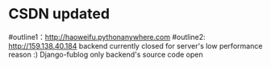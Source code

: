 # CSDN updated
#outline1：http://haoweifu.pythonanywhere.com
#outline2: http://159.138.40.184 backend currently closed for server's low performance reason :) 
Django-fublog only backend's source code open
